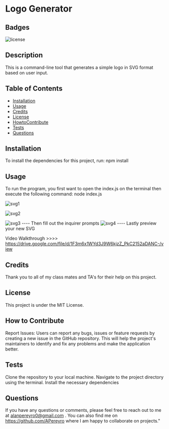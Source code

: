 
# Logo Generator

## Badges

![license](https://img.shields.io/badge/license-MIT-orange)

## Description

This is a command-line tool that generates a simple logo in SVG format based on user input.

## Table of Contents

- [Installation](#installation)
- [Usage](#usage)
- [Credits](#credits)
- [License](#license)
- [HowtoContribute](#HowtoContribute)
- [Tests](#Tests)
- [Questions](#Questions)

## Installation

To install the dependencies for this project, run: npm install

## Usage

To run the program, you first want to open the index.js on the terminal then execute the following command: node index.js

![svg1](https://user-images.githubusercontent.com/124737955/234122397-11a2b643-2fda-4019-bec3-434c1808a98f.png)

![svg2](https://user-images.githubusercontent.com/124737955/234122415-3b272df5-fa1b-4c19-a0d0-499e2e4e78e5.png)

![svg3](https://user-images.githubusercontent.com/124737955/234122425-69add868-a494-4ac6-b999-828831260cae.png)
---- Then fill out the inquirer prompts
![svg4](https://user-images.githubusercontent.com/124737955/234122441-8665712f-72b3-41a5-bd05-978a606b16b1.png)
---- Lastly preview your new SVG 

Video Walkthrough >>>> https://drive.google.com/file/d/1F3m6x1WYd3J9W6kjzZ_PkC2152aDANC-/view
## Credits

Thank you to all of my class mates and TA's for their help on this project.

## License

This project is under the MIT License.

## How to Contribute

Report Issues: Users can report any bugs, issues or feature requests by creating a new issue in the GitHub repository. This will help the project's maintainers to identify and fix any problems and make the application better.

## Tests

Clone the repository to your local machine. Navigate to the project directory using the terminal. Install the necessary dependencies

## Questions

If you have any questions or comments, please feel free to reach out to me at alanpereyro0@gmail.com . 
You can also find me on https://github.com/APereyro where I am happy to collaborate on projects."
